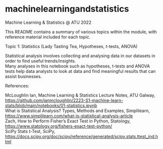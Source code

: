 # machinelearningandstatistics
Machine Learning &amp; Statistics @ ATU 2022

This README contains a summary of various topics within the module, with reference material included for each topic.  

Topic 1: Statistics (Lady Tasting Tea, Hypotheses, t-tests, ANOVA)  

Statistical analysis involves collecting and analysing data in our datasets in order to find useful trends/insights.  
Many analyses in this notebook such as hypotheses, t-tests and ANOVA tests help data analysts to look at data and find meaningful results that can assist businesses.  

References:  

McLoughlin Ian, Machine Learning & Statistics Lecture Notes, ATU Galway, https://github.com/ianmcloughlin/2223-S1-machine-learn-stats/blob/main/notebooks/01-statistics.ipynb  
What is Statistical Analysis? Types, Methods and Examples, Simplilearn, https://www.simplilearn.com/what-is-statistical-analysis-article  
Zach, How to Perform Fisher’s Exact Test in Python, Statology, https://www.statology.org/fishers-exact-test-python/  
SciPy Stats t-Test, SciPy, https://docs.scipy.org/doc/scipy/reference/generated/scipy.stats.ttest_ind.html  

